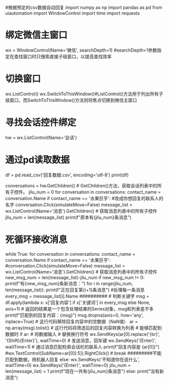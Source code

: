 #根据预定的csv数据自动回复
import numpy as np
import pandas as pd
from uiautomation import WindowControl
import time
import requests
# 绑定微信主窗口
wx = WindowControl(Name='微信', searchDepth=1)   #searchDepth=1参数指定在查找窗口时只搜索直接子级窗口，以提高查找效率
# 切换窗口
wx.ListControl()
wx.SwitchToThisWindow()#ListControl()方法用于列出所有子级窗口，而SwitchToThisWindow()方法则将焦点切换到微信主窗口
# 寻找会话控件绑定
hw = wx.ListControl(Name='会话')
# 通过pd读取数据
df = pd.read_csv('回复数据.csv', encoding='utf-8')
print(df)
 
conversations = hw.GetChildren()  # GetChildren()方法，获取会话列表中的所有子控件。
jilu_num = 0
for conversation in conversations:
    contact_name = conversation.Name
    if contact_name == '水果巨亨':   #改成你想回复的联系人的名字
        conversation.Click(simulateMove=False)
        message_list = wx.ListControl(Name='消息').GetChildren()  # 获取消息列表中的所有子控件
        jilu_num = len(message_list)
        print(f"原本有{jilu_num}条消息")
# 死循环接收消息
while True:
    for conversation in conversations:
        contact_name = conversation.Name
        if contact_name == '水果巨亨':
            #conversation.Click(simulateMove=False)
            message_list = wx.ListControl(Name='消息').GetChildren()  # 获取消息列表中的所有子控件
            new_msg_num = len(message_list)-jilu_num
            if new_msg_num != 0:
                print(f"有{new_msg_num}条新消息：")
                for i in range(jilu_num, len(message_list)):
                    print(f"正在回复第{i+1}条消息")
                    #处理每一条消息
                    every_msg = message_list[i].Name
                    ##########
                    # 判断关键字
                    msg = df.apply(lambda x: x['回复内容'] if x['关键词'] in every_msg else None, axis=1)
                    # 返回的结果是一个包含处理结果的Series对象，msg和列表差不多
                    print(f"匹配到的回复内容：{msg}")
                    msg.dropna(axis=0, how='any', inplace=True)  # 这行代码移除回复内容中的空数据（NaN值）
                    ar = np.array(msg).tolist()  # 这行代码将筛选后的回复内容转换为列表
                    # 能够匹配到数据时
                    if ar:
                        # 将数据输入
                        # 替换换行符号
                        wx.SendKeys(ar[0].replace('{br}', '{Shift}{Enter}'), waitTime=0)
                        # 发送消息，回车键
                        wx.SendKeys('{Enter}', waitTime=1)
                        # 通过消息匹配检索会话栏的联系人
                        print(f"回复内容是 {ar[0]}")
                        #wx.TextControl(SubName=ar[0][:5]).RightClick()
                        # break
                    #########不能匹配到数据，用机器人回复
                    else:
                        wx.SendKeys('不知道你在说什么', waitTime=0)
                        wx.SendKeys('{Enter}', waitTime=0)
                jilu_num = len(message_list) + 1
                print(f"现在一共有{jilu_num}条消息")
            else:
                print("没有新消息")
